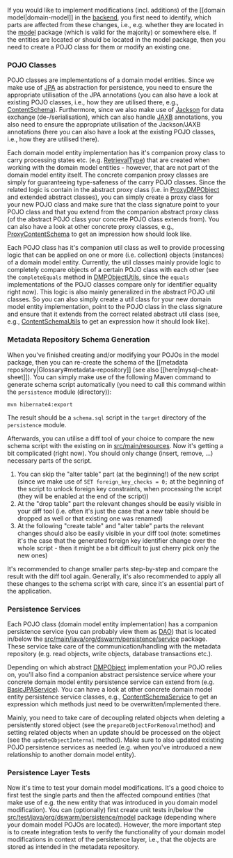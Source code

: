 If you would like to implement modifications (incl. additions) of the [[domain model|domain-model]] in the [backend](https://github.com/dswarm/dswarm), you first need to identify, which parts are affected from these changes, i.e., e.g. whether they are located in the [model](https://github.com/dswarm/dswarm/tree/builds/unstable/persistence/src/main/java/org/dswarm/persistence/model) package (which is valid for the majority) or somewhere else. If the entities are located or should be located in the model package, then you need to create a POJO class for them or modify an existing one. 

### POJO Classes

POJO classes are implementations of a domain model entities. Since we make use of [JPA](http://en.wikibooks.org/wiki/Java_Persistence) as abstraction for persistence, you need to ensure the appropriate utilisation of the JPA annotations (you can also have a look at existing POJO classes, i.e., how they are utilised there, e.g., [ContentSchema](https://github.com/dswarm/dswarm/blob/builds/unstable/persistence/src/main/java/org/dswarm/persistence/model/schema/ContentSchema.java)). Furthermore, since we also make use of [Jackson](https://github.com/FasterXML/jackson) for data exchange (de-/serialisation), which can also handle [JAXB](http://wiki.fasterxml.com/JacksonJAXBAnnotations) annotations, you also need to ensure the appropriate utilisation of the Jackson/JAXB annotations (here you can also have a look at the existing POJO classes, i.e., how they are utilised there).

Each domain model entity implementation has it's companion proxy class to carry processing states etc. (e.g. [RetrievalType](https://github.com/dswarm/dswarm/blob/builds/unstable/persistence/src/main/java/org/dswarm/persistence/model/proxy/RetrievalType.java)) that are created when working with the domain model entities - however, that are not part of the domain model entity itself. The concrete companion proxy classes are simply for guaranteeing type-safeness of the carry POJO classes. Since the related logic is contain in the abstract proxy class (i.e. in [ProxyDMPObject](https://github.com/dswarm/dswarm/blob/builds/unstable/persistence/src/main/java/org/dswarm/persistence/model/proxy/ProxyDMPObject.java) and extended abstract classes), you can simply create a proxy class for your new POJO class and make sure that the class signature point to your POJO class and that you extend from the companion abstract proxy class (of the abstract POJO class your concrete POJO class extends from). You can also have a look at other concrete proxy classes, e.g., [ProxyContentSchema](https://github.com/dswarm/dswarm/blob/builds/unstable/persistence/src/main/java/org/dswarm/persistence/model/schema/proxy/ProxyContentSchema.java) to get an impression how should look like.

Each POJO class has it's companion util class as well to provide processing logic that can be applied on one or more (i.e. collection) objects (instances) of a domain model entity. Currently, the util classes mainly provide logic to completely compare objects of a certain POJO class with each other (see the `completeEquals` method in [DMPObjectUtils](https://github.com/dswarm/dswarm/blob/builds/unstable/persistence/src/main/java/org/dswarm/persistence/model/utils/DMPObjectUtils.java), since the `equals` implementations of the POJO classes compare only for identifier equality right now). This logic is also mainly generalized in the abstract POJO util classes. So you can also simply create a util class for your new domain model entity implementation, point to the POJO class in the class signature and ensure that it extends from the correct related abstract util class (see, e.g., [ContentSchemaUtils](https://github.com/dswarm/dswarm/blob/builds/unstable/persistence/src/main/java/org/dswarm/persistence/model/schema/utils/ContentSchemaUtils.java) to get an expression how it should look like).

### Metadata Repository Schema Generation

When you've finished creating and/or modifying your POJOs in the model package, then you can re-create the schema of the [[metadata repository|Glossary#metadata-repository]] (see also [[here|mysql-cheat-sheet]]). You can simply make use of the following Maven command to generate schema script automatically (you need to call this command within the `persistence` module (directory)):

    mvn hibernate4:export

The result should be a `schema.sql` script in the `target` directory of the `persistence` module.

Afterwards, you can utilise a diff tool of your choice to compare the new schema script with the existing on in [src/main/resources](https://github.com/dswarm/dswarm/blob/builds/unstable/persistence/src/main/resources/schema.sql). Now it's getting a bit complicated (right now). You should only change (insert, remove, ...) necessary parts of the script.

1. You can skip the "alter table" part (at the beginning!) of the new script (since we make use of `SET foreign_key_checks = 0;` at the beginning of the script to unlock foreign key constraints, when processing the script (they will be enabled at the end of the script))
2. At the "drop table" part the relevant changes should be easily visible in your diff tool (i.e. often it's just the case that a new table should be dropped as well or that existing one was renamed)
3. At the following "create table" and "alter table" parts the relevant changes should also be easily visible in your diff tool (note: sometimes it's the case that the generated foreign key identifier change over the whole script - then it might be a bit difficult to just cherry pick only the new ones)

It's recommended to change smaller parts step-by-step and compare the result with the diff tool again. Generally, it's also recommended to apply all these changes to the schema script with care, since it's an essential part of the application.

### Persistence Services

Each POJO class (domain model entity implementation) has a companion persistence service (you can probably view them as [DAO](http://en.wikipedia.org/wiki/Data_access_object)) that is located in/below the [src/main/java/org/dswarm/persistence/service](https://github.com/dswarm/dswarm/tree/builds/unstable/persistence/src/main/java/org/dswarm/persistence/service) package. These service take care of the communication/handling with the metadata repository (e.g. read objects, write objects, database transactions etc.). 

Depending on which abstract [DMPObject](https://github.com/dswarm/dswarm/blob/builds/unstable/persistence/src/main/java/org/dswarm/persistence/model/DMPObject.java) implementation your POJO relies on, you'll also find a companion abstract persistence service where your concrete domain model entity persistence service can extend from (e.g. [BasicJPAService](https://github.com/dswarm/dswarm/blob/builds/unstable/persistence/src/main/java/org/dswarm/persistence/service/BasicJPAService.java)). You can have a look at other concrete domain model entity persistence service classes, e.g., [ContentSchemaService](https://github.com/dswarm/dswarm/blob/builds/unstable/persistence/src/main/java/org/dswarm/persistence/service/schema/ContentSchemaService.java) to get an expression which methods just need to be overwritten/implemented there. 

Mainly, you need to take care of decoupling related objects when deleting a persistently stored object (see the `prepareObjectForRemoval`method) and setting related objects when an update should be processed on the object (see the `updateObjectInternal` method). Make sure to also updated existing POJO persistence services as needed (e.g. when you've introduced a new relationship to another domain model entity).

### Persistence Layer Tests

Now it's time to test your domain model modifications. It's a good choice to first test the single parts and then the affected compound entities (that make use of e.g. the new entity that was introduced in you domain model modification). You can (optionally) first create unit tests in/below the [src/test/java/org/dswarm/persistence/model](https://github.com/dswarm/dswarm/tree/builds/unstable/persistence/src/test/java/org/dswarm/persistence/model) package (depending where your domain model POJOs are located). However, the more important step is to create integration tests to verify the functionality of your domain model modifications in context of the persistence layer, i.e., that the objects are stored as intended in the metadata repository. 